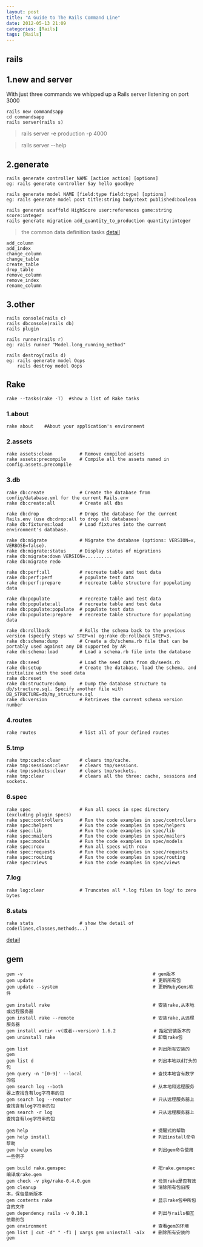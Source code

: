 ```yaml
---
layout: post
title: "A Guide to The Rails Command Line"
date: 2012-05-13 21:09
categories: [Rails]
tags: [Rails]
---
```


rails
-----
## 1.new and server
With just three commands we whipped up a Rails server listening on port 3000

    rails new commandsapp
    cd commandsapp
    rails server(rails s)

> rails server -e production -p 4000

> rails server --help

## 2.generate

    rails generate controller NAME [action action] [options]
    eg: rails generate controller Say hello goodbye

    rails generate model NAME [field:type field:type] [options]
    eg: rails generate model post title:string body:text published:boolean

    rails generate scaffold HighScore user:references game:string score:integer
    rails generate migration add_quantity_to_production quantity:integer
> the common data definition tasks
[detail](http://guides.rubyonrails.org/migrations.html)

    add_column
    add_index
    change_column
    change_table
    create_table
    drop_table
    remove_column
    remove_index
    rename_column

## 3.other

    rails console(rails c)
    rails dbconsole(rails db)
    rails plugin

    rails runner(rails r)
    eg: rails runner "Model.long_running_method"

    rails destroy(rails d)
    eg: rails generate model Oops
        rails destroy model Oops

Rake
------

    rake --tasks(rake -T)  #show a list of Rake tasks

### 1.about

    rake about    #About your application's environment

### 2.assets

    rake assets:clean          # Remove compiled assets
    rake assets:precompile     # Compile all the assets named in config.assets.precompile

### 3.db

    rake db:create             # Create the database from config/database.yml for the current Rails.env
    rake db:create:all         # Create all dbs

    rake db:drop               # Drops the database for the current Rails.env (use db:drop:all to drop all databases)
    rake db:fixtures:load      # Load fixtures into the current environment's database.

    rake db:migrate            # Migrate the database (options: VERSION=x, VERBOSE=false).
    rake db:migrate:status     # Display status of migrations
    rake db:migrate:down VERSION=..........
    rake db:migrate redo

    rake db:perf:all           # recreate table and test data
    rake db:perf:perf          # populate test data
    rake db:perf:prepare       # recreate table structure for populating data

    rake db:populate           # recreate table and test data
    rake db:populate:all       # recreate table and test data
    rake db:populate:populate  # populate test data
    rake db:populate:prepare   # recreate table structure for populating data

    rake db:rollback           # Rolls the schema back to the previous version (specify steps w/ STEP=n) eg:rake db:rollback STEP=3.
    rake db:schema:dump        # Create a db/schema.rb file that can be portably used against any DB supported by AR
    rake db:schema:load        # Load a schema.rb file into the database

    rake db:seed               # Load the seed data from db/seeds.rb
    rake db:setup              # Create the database, load the schema, and initialize with the seed data
    rake db:reset
    rake db:structure:dump     # Dump the database structure to db/structure.sql. Specify another file with DB_STRUCTURE=db/my_structure.sql
    rake db:version            # Retrieves the current schema version number

### 4.routes

    rake routes                # list all of your defined routes

### 5.tmp

    rake tmp:cache:clear       # clears tmp/cache.
    rake tmp:sessions:clear    # clears tmp/sessions.
    rake tmp:sockets:clear     # clears tmp/sockets.
    rake tmp:clear             # clears all the three: cache, sessions and sockets.

### 6.spec

    rake spec                  # Run all specs in spec directory (excluding plugin specs)
    rake spec:controllers      # Run the code examples in spec/controllers
    rake spec:helpers          # Run the code examples in spec/helpers
    rake spec:lib              # Run the code examples in spec/lib
    rake spec:mailers          # Run the code examples in spec/mailers
    rake spec:models           # Run the code examples in spec/models
    rake spec:rcov             # Run all specs with rcov
    rake spec:requests         # Run the code examples in spec/requests
    rake spec:routing          # Run the code examples in spec/routing
    rake spec:views            # Run the code examples in spec/views

### 7.log

    rake log:clear             # Truncates all *.log files in log/ to zero bytes

### 8.stats

    rake stats                 # show the detail of code(lines,classes,methods...)

[detail](http://guides.rubyonrails.org/command_line.html)

gem
---

    gem -v                                                # gem版本
    gem update                                            # 更新所有包
    gem update --system                                   # 更新RubyGems软件

    gem install rake                                      # 安装rake,从本地或远程服务器
    gem install rake --remote                             # 安装rake,从远程服务器
    gem install watir -v(或者--version) 1.6.2              # 指定安装版本的
    gem uninstall rake                                    # 卸载rake包

    gem list                                              # 列出所有安装的gem
    gem list d                                            # 列出本地以d打头的包
    gem query -n '[0-9]' --local                          # 查找本地含有数字的包
    gem search log --both                                 # 从本地和远程服务器上查找含有log字符串的包
    gem search log --remoter                              # 只从远程服务器上查找含有log字符串的包
    gem search -r log                                     # 只从远程服务器上查找含有log字符串的包

    gem help                                              # 提醒式的帮助
    gem help install                                      # 列出install命令 帮助
    gem help examples                                     # 列出gem命令使用一些例子

    gem build rake.gemspec                                # 把rake.gemspec编译成rake.gem
    gem check -v pkg/rake-0.4.0.gem                       # 检测rake是否有效
    gem cleanup                                           # 清除所有包旧版本，保留最新版本
    gem contents rake                                     # 显示rake包中所包含的文件
    gem dependency rails -v 0.10.1                        # 列出与rails相互依赖的包
    gem environment                                       # 查看gem的环境
    gem list | cut -d" " -f1 | xargs gem uninstall -aIx   # 删除所有安装的gem
